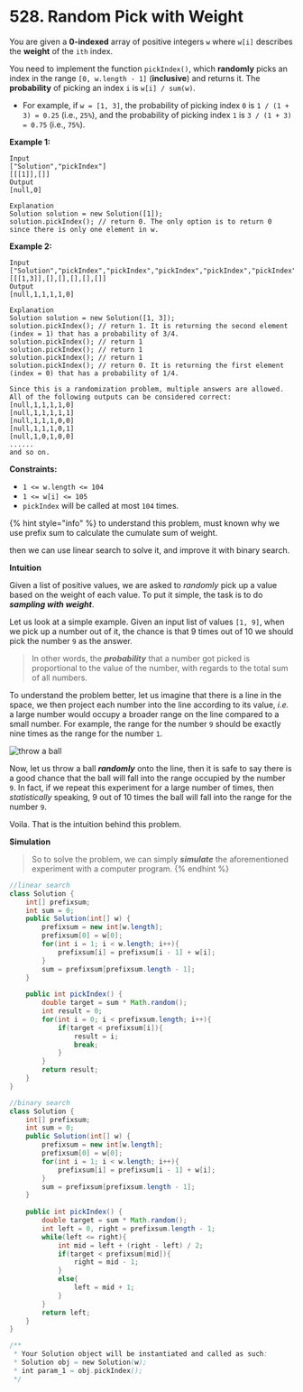 # 528. Random Pick with Weight

You are given a **0-indexed** array of positive integers `w` where `w[i]` describes the **weight** of the `ith` index.

You need to implement the function `pickIndex()`, which **randomly** picks an index in the range `[0, w.length - 1]` (**inclusive**) and returns it. The **probability** of picking an index `i` is `w[i] / sum(w)`.

* For example, if `w = [1, 3]`, the probability of picking index `0` is `1 / (1 + 3) = 0.25` (i.e., `25%`), and the probability of picking index `1` is `3 / (1 + 3) = 0.75` (i.e., `75%`).

**Example 1:**

```
Input
["Solution","pickIndex"]
[[[1]],[]]
Output
[null,0]

Explanation
Solution solution = new Solution([1]);
solution.pickIndex(); // return 0. The only option is to return 0 since there is only one element in w.
```

**Example 2:**

```
Input
["Solution","pickIndex","pickIndex","pickIndex","pickIndex","pickIndex"]
[[[1,3]],[],[],[],[],[]]
Output
[null,1,1,1,1,0]

Explanation
Solution solution = new Solution([1, 3]);
solution.pickIndex(); // return 1. It is returning the second element (index = 1) that has a probability of 3/4.
solution.pickIndex(); // return 1
solution.pickIndex(); // return 1
solution.pickIndex(); // return 1
solution.pickIndex(); // return 0. It is returning the first element (index = 0) that has a probability of 1/4.

Since this is a randomization problem, multiple answers are allowed.
All of the following outputs can be considered correct:
[null,1,1,1,1,0]
[null,1,1,1,1,1]
[null,1,1,1,0,0]
[null,1,1,1,0,1]
[null,1,0,1,0,0]
......
and so on.
```

**Constraints:**

* `1 <= w.length <= 104`
* `1 <= w[i] <= 105`
* `pickIndex` will be called at most `104` times.

{% hint style="info" %}
to understand this problem, must known why we use prefix sum to calculate the cumulate sum of weight.



then we can use linear search to solve it, and improve it with binary search.

**Intuition**

Given a list of positive values, we are asked to _randomly_ pick up a value based on the weight of each value. To put it simple, the task is to do _**sampling with weight**_.

Let us look at a simple example. Given an input list of values `[1, 9]`, when we pick up a number out of it, the chance is that 9 times out of 10 we should pick the number `9` as the answer.

> In other words, the _**probability**_ that a number got picked is proportional to the value of the number, with regards to the total sum of all numbers.

To understand the problem better, let us imagine that there is a line in the space, we then project each number into the line according to its value, _i.e._ a large number would occupy a broader range on the line compared to a small number. For example, the range for the number `9` should be exactly nine times as the range for the number `1`.

![throw a ball](https://leetcode.com/problems/random-pick-with-weight/Figures/528/528\_throw\_ball.png)

Now, let us throw a ball _**randomly**_ onto the line, then it is safe to say there is a good chance that the ball will fall into the range occupied by the number `9`. In fact, if we repeat this experiment for a large number of times, then _statistically_ speaking, 9 out of 10 times the ball will fall into the range for the number `9`.

Voila. That is the intuition behind this problem.

**Simulation**

> So to solve the problem, we can simply _**simulate**_ the aforementioned experiment with a computer program.
{% endhint %}

```java
//linear search
class Solution {
    int[] prefixsum;
    int sum = 0;
    public Solution(int[] w) {
        prefixsum = new int[w.length];
        prefixsum[0] = w[0];
        for(int i = 1; i < w.length; i++){
            prefixsum[i] = prefixsum[i - 1] + w[i];
        }
        sum = prefixsum[prefixsum.length - 1];
    }
    
    public int pickIndex() {
        double target = sum * Math.random();
        int result = 0;
        for(int i = 0; i < prefixsum.length; i++){
            if(target < prefixsum[i]){
                result = i;
                break;
            }
        }
        return result;
    }
}
```

```java
//binary search
class Solution {
    int[] prefixsum;
    int sum = 0;
    public Solution(int[] w) {
        prefixsum = new int[w.length];
        prefixsum[0] = w[0];
        for(int i = 1; i < w.length; i++){
            prefixsum[i] = prefixsum[i - 1] + w[i];
        }
        sum = prefixsum[prefixsum.length - 1];
    }
    
    public int pickIndex() {
        double target = sum * Math.random();
        int left = 0, right = prefixsum.length - 1;
        while(left <= right){
            int mid = left + (right - left) / 2;
            if(target < prefixsum[mid]){
                right = mid - 1;
            }
            else{
                left = mid + 1;
            }
        }
        return left;
    }
}

/**
 * Your Solution object will be instantiated and called as such:
 * Solution obj = new Solution(w);
 * int param_1 = obj.pickIndex();
 */
```

